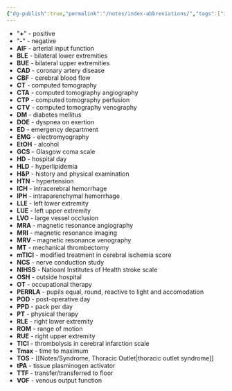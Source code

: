 ```yaml
---
{"dg-publish":true,"permalink":"/notes/index-abbreviations/","tags":["index"],"created":"2023-05-12T22:05:52.000-05:00","updated":"2023-06-08T17:25:50.911-05:00"}
---
```



- "**+**" - positive
- "**-**" - negative
- **AIF** - arterial input function
- **BLE** - bilateral lower extremities
- **BUE** - bilateral upper extremities
- **CAD** - coronary artery disease
- **CBF** - cerebral blood flow
- **CT** - computed tomography
- **CTA** - computed tomography angiography
- **CTP** - computed tomography perfusion
- **CTV** - computed tomography venography
- **DM** - diabetes mellitus
- **DOE** - dyspnea on exertion
- **ED** - emergency department
- **EMG** - electromyography
- **EtOH** - alcohol
- **GCS** - Glasgow coma scale
- **HD** - hospital day
- **HLD** - hyperlipidemia
- **H&P** - history and physical examination
- **HTN** - hypertension
- **ICH** - intracerebral hemorrhage
- **IPH** - intraparenchymal hemorrhage
- **LLE** - left lower extremity
- **LUE** - left upper extremity
- **LVO** - large vessel occlusion
- **MRA** - magnetic resonance angiography
- **MRI** - magnetic resonance imaging
- **MRV** - magnetic resonance venography
- **MT** - mechanical thrombectomy
- **mTICI** - modified treatment in cerebral ischemia score
- **NCS** - nerve conduction study
- **NIHSS** - Natioanl Institutes of Health stroke scale
- **OSH** - outside hospital
- **OT** - occupational therapy
- **PERRLA** - pupils equal, round, reactive to light and accomodation
- **POD** - post-operative day
- **PPD** - pack per day
- **PT** - physical therapy
- **RLE** - right lower extremity
- **ROM** - range of motion
- **RUE** - right upper extremity
- **TICI** - thrombolysis in cerebral infarction scale
- **Tmax** - time to maximum
- **TOS** - [[Notes/Syndrome, Thoracic Outlet\|thoracic outlet syndrome]]
- **tPA** - tissue plasminogen activator
- **TTF** - transfer/transferred to floor
- **VOF** - venous output function
